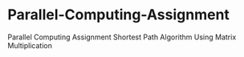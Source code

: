 # Parallel-Computing-Assignment
Parallel Computing Assignment Shortest Path Algorithm Using Matrix Multiplication
